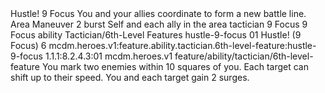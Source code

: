 <ability>
  <name>Hustle!</name>
  <cost>9 Focus</cost>
  <flavor>You and your allies coordinate to form a new battle line.</flavor>
  <keywords>
    <keyword>Area</keyword>
  </keywords>
  <type>Maneuver</type>
  <distance>2 burst</distance>
  <target>Self and each ally in the area</target>
  <metadata>
    <class>tactician</class>
    <cost>9 Focus</cost>
    <cost_amount>9</cost_amount>
    <cost_resource>Focus</cost_resource>
    <feature_type>ability</feature_type>
    <file_dpath>Tactician/6th-Level Features</file_dpath>
    <item_id>hustle-9-focus</item_id>
    <item_index>01</item_index>
    <item_name>Hustle! (9 Focus)</item_name>
    <level>6</level>
    <scc>mcdm.heroes.v1:feature.ability.tactician.6th-level-feature:hustle-9-focus</scc>
    <scdc>1.1.1:8.2.4.3:01</scdc>
    <source>mcdm.heroes.v1</source>
    <type>feature/ability/tactician/6th-level-feature</type>
  </metadata>
  <effects>
    <effect type="mundane">You mark two enemies within 10 squares of you. Each target can shift up to their speed. You and each target gain 2 surges.</effect>
  </effects>
</ability>
